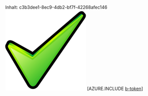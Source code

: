 Inhalt: c3b3dee1-8ec9-4db2-bf7f-42268afec146![Bild](9d95d6ee-08d3-4ba8-80d4-7c9f7868d825.png)
[AZURE.INCLUDE [b-token](a46f7035-f4e9-4c72-ae2e-49e2ea6ac0a7.md)]
